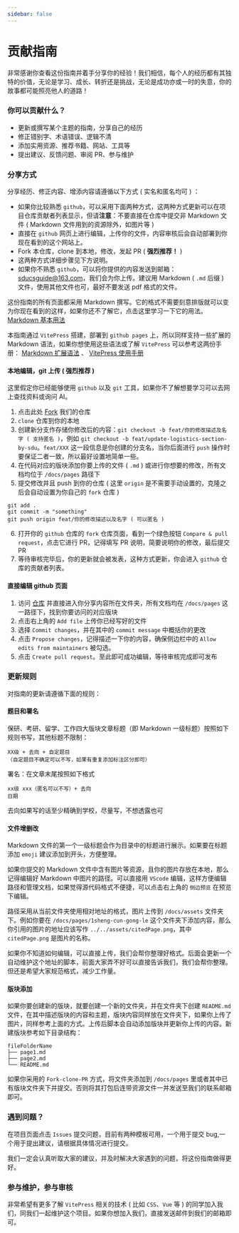 ```yaml
---
sidebar: false
---
```


# 贡献指南

非常感谢你查看这份指南并着手分享你的经验！我们相信，每个人的经历都有其独特的价值，无论是学习、成长、转折还是挑战，无论是成功亦或一时的失意，你的故事都可能照亮他人的道路！

### 你可以贡献什么？

-   更新或撰写某个主题的指南，分享自己的经历
-   修正错别字、术语错误、逻辑不清
-   添加实用资源、推荐书籍、网站、工具等
-   提出建议、反馈问题、审阅 PR、参与维护

### 分享方式

分享经历、修正内容、增添内容请遵循以下方式 ( 实名和匿名均可 ) ：

-   如果你比较熟悉 `github`，可以采用下面两种方式，这两种方式更新可以在项目仓库贡献者列表显示，但请**注意**：不要直接在仓库中提交非 Markdown 文件 ( Markdown 文件用到的资源除外，如图片等 )
  -   直接在 `github` 网页上进行编辑，上传你的文件，内容审核后会自动部署到你现在看到的这个网站上。
  -   Fork 本仓库，clone 到本地，修改，发起 PR ( **强烈推荐！** )
  -   这两种方式详细步骤见下方说明。
-   如果你不熟悉 `github`，可以将你提供的内容发送到邮箱： sducsguide@163.com，我们会为你上传。建议用 Markdown ( `.md` 后缀 ) 文件，使用其他文件也可，最好不要发送 pdf 格式的文件。

这份指南的所有页面都采用 Markdown 撰写。它的格式不需要刻意排版就可以变为你现在看到的这样，如果你还不了解它，点击这里学习一下它的用法。 [Markdown 基本用法](https://markdown.com.cn/basic-syntax/)

本指南通过 `VitePress` 搭建，部署到 `github pages` 上，所以同样支持一些扩展的 Markdown 语法，如果你想使用这些语法或了解 `VitePress` 可以参考这两份手册： [Markdown 扩展语法](https://vitepress.dev/zh/guide/markdown) 、 [VitePress 使用手册](https://vitepress.dev/zh/)

#### 本地编辑，git 上传 ( 强烈推荐 )

这里假定你已经能够使用 `github` 以及 `git` 工具，如果你不了解想要学习可以去网上查找资料或询问 AI。

1.  点击此处 [Fork](https://github.com/SDUCSGuide/SDUCSGuide/fork) 我们的仓库
2.  `clone` 仓库到你的本地
3.  创建新分支作存储你修改后的内容：`git checkout -b feat/你的修改描述及名字 ( 支持匿名 )`，例如 `git checkout -b feat/update-logistics-section-by-sdu`。`feat/XXX` 这一段信息是你创建的分支名，当你后面进行 `push` 操作时要保证二者一致，所以最好设置地简单一些。
4.  在代码对应的版块添加你要上传的文件 ( `.md` ) 或进行你想要的修改，所有文档均位于 `/docs/pages` 路径下
5.  提交修改并且 push 到你的仓库 ( 这里 `origin` 是不需要手动设置的，克隆之后会自动设置为你自己的 `fork` 仓库 )

```
git add .
git commit -m "something"
git push origin feat/你的修改描述以及名字 ( 可以匿名 )
```

6.  打开你的 `github` 仓库的 `fork` 仓库页面，看到一个绿色按钮 `Compare & pull request`，点击它进行 PR，记得填写 PR 说明，简要说明你的修改，最后提交 PR
7.  等待审核完毕后，你的更新就会被发表，这种方式更新，你会进入 `github` 仓库的贡献者列表。

#### 直接编辑 github 页面

1.  访问 [仓库](https://github.com/SDUCSGuide/SDUCSGuide) 并直接进入你分享内容所在文件夹，所有文档均在 `/docs/pages` 这一路径下，找到你要访问的对应版块
2.  点击右上角的 `Add file` 上传你已经写好的文件
3.  选择 `Commit changes`，并在其中的 `commit message` 中概括你的更改
4.  点击 `Propose changes`，记得描述一下你的内容，确保侧边栏中的 `Allow edits from maintainers` 被勾选。
5.  点击 `Create pull request`。至此即可成功编辑，等待审核完成即可发布

### 更新规则

对指南的更新请遵循下面的规则：

#### 题目和署名

保研、考研、留学、工作四大版块文章标题（即 Markdown 一级标题）按照如下规则书写，其他标题不限制：
```
XX级 + 去向 + 自定题目
（自定题目不确定可以不写，如果有重复添加标注区分即可）
``` 
署名：在文章末尾按照如下格式
```
xx级 xxx（匿名可以不写）+ 去向
日期
```
去向如果写的话至少精确到学校，尽量写，不想透露也可
#### 文件增删改

Markdown 文件的第一个一级标题会作为目录中的标题进行展示。如果要在标题添加 `emoji` 建议添加到开头，方便整理。

如果你提交的 Markdown 文件中含有图片等资源，且你的图片存放在本地，那么记得编辑好 Markdown 中图片的路径。可以直接用 `VScode` 编辑，这样方便编辑路径和管理文档，如果觉得源代码格式不便捷，可以点击右上角的 ` 侧边预览 ` 在预览下编辑。

路径采用从当前文件夹使用相对地址的格式，图片上传到 `/docs/assets` 文件夹下。例如你要在 `/docs/pages/1sheng-cun-gong-le` 这个文件夹下添加内容，那么你引用的图片的地址应该写作 `../../assets/citedPage.png`，其中 `citedPage.png` 是图片的名称。

如果你不知道如何编辑，可以直接上传，我们会帮你整理好格式。后面会更新一个自动维护这个地址的脚本，前面大家弄不好可以直接告诉我们，我们会帮你整理。但还是希望大家规范格式，减少工作量。

#### 版块添加

如果你要创建新的版块，就要创建一个新的文件夹，并在文件夹下创建 `README.md` 文件，在其中描述版块的内容和主题，版块内容同样放在文件夹下，如果你上传了图片，同样参考上面的方式。上传后脚本会自动添加版块并更新你上传的内容。新建版块参考如下目录结构：

```
fileFolderName
├── page1.md
├── page2.md
└── README.md
```

如果你采用的 `Fork-clone-PR` 方式，将文件夹添加到 `/docs/pages` 里或者其中已有版块文件夹下并提交。否则将其打包后连带资源文件一并发送至我们的联系邮箱即可。

### 遇到问题？

在项目页面点击 `Issues` 提交问题，目前有两种模板可用，一个用于提交 bug,一个用于提出建议，请根据具体情况进行提交。

我们一定会认真听取大家的建议，并及时解决大家遇到的问题，将这份指南做得更好。

### 参与维护，参与审核

非常希望有更多了解 `VitePress` 相关的技术 ( 比如 `CSS`、`Vue` 等 ) 的同学加入我们，同我们一起维护这个项目。如果你想加入我们，直接发送邮件到我们的邮箱即可。
